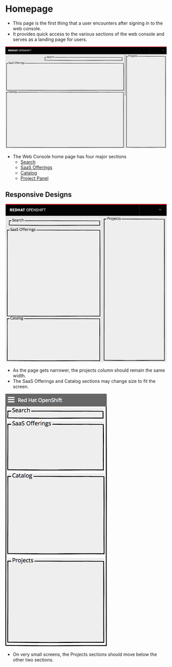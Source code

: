 # Homepage

- This page is the first thing that a user encounters after signing in to the web console.
- It provides quick access to the various sections of the web console and serves as a landing page for users.


![Homepage](img/overview-01.png)
- The Web Console home page has four major sections
  - [Search](http://openshift.github.io/openshift-origin-design/web-console/1-homepage/search)
  - [SaaS Offerings](http://openshift.github.io/openshift-origin-design/web-console/1-homepage/offerings)
  - [Catalog](http://openshift.github.io/openshift-origin-design/web-console/1-homepage/catalog)
  - [Project Panel](http://openshift.github.io/openshift-origin-design/web-console/1-homepage/project-panel)



## Responsive Designs

![Homepage](img/overview-02.png)
- As the page gets narrower, the projects column should remain the same width.
- The SaaS Offerings and Catalog sections may change size to fit the screen.

![Homepage](img/overview-03.png)
- On very small screens, the Projects sections should move below the other two sections.
